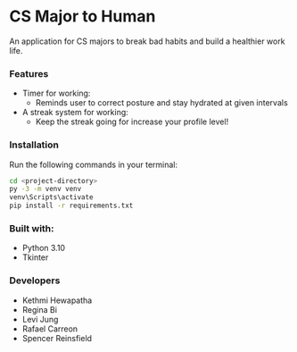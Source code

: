 # CS Major to Human

An application for CS majors to break bad habits and build a healthier work life.

### Features
- Timer for working:
  - Reminds user to correct posture and stay hydrated at given intervals
- A streak system for working:
  - Keep the streak going for increase your profile level!

### Installation
Run the following commands in your terminal:
```bash
cd <project-directory>
py -3 -m venv venv
venv\Scripts\activate
pip install -r requirements.txt
````
### Built with:
- Python 3.10 
- Tkinter

### Developers
- Kethmi Hewapatha
- Regina Bi
- Levi Jung
- Rafael Carreon
- Spencer Reinsfield
